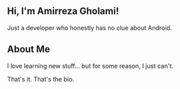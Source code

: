 ## Hi, I'm Amirreza Gholami!

Just a developer who honestly has no clue about Android.

## About Me

I love learning new stuff...
but for some reason, I just can't.

That's it. That's the bio.
